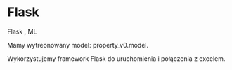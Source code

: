 # Flask
Flask , ML

Mamy wytreonowany model: property_v0.model.

Wykorzystujemy framework Flask do uruchomienia i połączenia z excelem.

